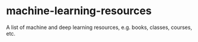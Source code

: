 # machine-learning-resources
A list of machine and deep learning resources, e.g. books, classes, courses, etc.
